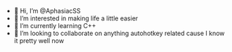- 👋 Hi, I’m @AphasiacSS
- 👀 I’m interested in making life a little easier
- 🌱 I’m currently learning C++
- 💞️ I’m looking to collaborate on anything autohotkey related cause I know it pretty well now

<!---
AphasiacSS/AphasiacSS is a ✨ special ✨ repository because its `README.md` (this file) appears on your GitHub profile.
You can click the Preview link to take a look at your changes.
--->
